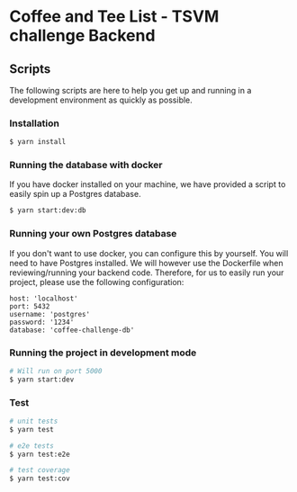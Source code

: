 # Coffee and Tee List - TSVM challenge Backend

## Scripts

The following scripts are here to help you get up and running in a development environment as quickly as possible.

### Installation

```bash
$ yarn install
```

### Running the database with docker

If you have docker installed on your machine, we have provided a script to easily spin up
a Postgres database.

```bash
$ yarn start:dev:db
```

### Running your own Postgres database

If you don't want to use docker, you can configure this by yourself. You will need to have Postgres installed. We will however use the Dockerfile when reviewing/running your backend code. Therefore, for us to easily run your project, please use the following configuration:

```
host: 'localhost'
port: 5432
username: 'postgres'
password: '1234'
database: 'coffee-challenge-db'
```

### Running the project in development mode

```bash
# Will run on port 5000
$ yarn start:dev
```

### Test

```bash
# unit tests
$ yarn test

# e2e tests
$ yarn test:e2e

# test coverage
$ yarn test:cov
```

